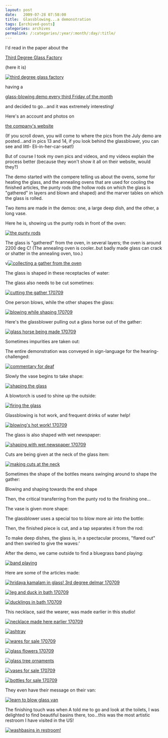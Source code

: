 ```yaml
---
layout: post
date:	2009-07-28 07:58:00
title:  Glassblowing...a demonstration
tags: [archived-posts]
categories: archives
permalink: /:categories/:year/:month/:day/:title/
---
```

I'd read in the paper about the 

<a href="http://www.thirddegreeglassfactory.com/"> Third Degree Glass Factory </a>


(here it is)

<a href="http://s562.photobucket.com/albums/ss67/pugaippadam/?action=view&amp;current=IMG_3558-1.jpg" target="_blank"><img src="http://i562.photobucket.com/albums/ss67/pugaippadam/IMG_3558-1.jpg" border="0" alt="third degree glass factory"></a>


having a  

<a href="http://www.thirddegreeglassfactory.com/ThirdFridayOpenHouse/tabid/63/Default.aspx"> glass-blowing demo every third Friday of the month </a>

and decided to go...and it was extremely interesting! 


Here's an account and photos on

<a href="http://www.thirddegreeglassfactory.com/ThirdFridayOpenHouse/tabid/63/Default.aspx"> the company's website </a>

(If you scroll down, you will come to where the pics from the July demo are posted...and in pics 13 and 14, if you look behind the glassblower, you can see <lj user="shortindiangirl"> and littl- Eli-in-her-car-seat!)

But of course I took my own pics and videos, and my videos explain the process better (because they won't show it all on their website, would they?)

<lj-cut text="Here&#39;s the demo; it&#39;s long, with a lot of detail, so look only when you have time">

The demo started with the compere telling us about the ovens, some for heating the glass, and the annealing ovens that are used for cooling the finished articles, the punty rods (the hollow rods on which the glass is "gathered" in layers and blown and shaped) and the marver tables on which the glass is rolled.

Two items are made in the demos: one, a large deep dish, and the other, a long vase.


Here he is, showing us the punty rods in front of the oven:

<a href="http://s562.photobucket.com/albums/ss67/pugaippadam/?action=view&amp;current=IMG_3570.jpg" target="_blank"><img src="http://i562.photobucket.com/albums/ss67/pugaippadam/IMG_3570.jpg" border="0" alt="the punty rods"></a>

The glass is "gathered" from the oven, in several layers; the oven is around 2200 deg C! (The annealing oven is cooler..but badly made glass can crack or shatter in the annealing oven, too.)


v<a href="http://s562.photobucket.com/albums/ss67/pugaippadam/?action=view&amp;current=IMG_3595.jpg" target="_blank"><img src="http://i562.photobucket.com/albums/ss67/pugaippadam/IMG_3595.jpg" border="0" alt="collecting a gather from the oven"></a>

The glass is shaped in these receptacles of water:


<lj-embed id="81"/>

The glass also needs to be cut sometimes:


<a href="http://s562.photobucket.com/albums/ss67/pugaippadam/?action=view&amp;current=IMG_3664.jpg" target="_blank"><img src="http://i562.photobucket.com/albums/ss67/pugaippadam/IMG_3664.jpg" border="0" alt="cutting the gather 170709"></a>




One person blows, while the other shapes the glass:


<a href="http://s562.photobucket.com/albums/ss67/pugaippadam/?action=view&amp;current=IMG_3671.jpg" target="_blank"><img src="http://i562.photobucket.com/albums/ss67/pugaippadam/IMG_3671.jpg" border="0" alt="blowing while shaping 170709"></a>






<lj-embed id="83"/>


Here's the glassblower pulling out a glass horse out of the gather:

<lj-embed id="84"/>


<a href="http://s562.photobucket.com/albums/ss67/pugaippadam/?action=view&amp;current=IMG_3565-1.jpg" target="_blank"><img src="http://i562.photobucket.com/albums/ss67/pugaippadam/IMG_3565-1.jpg" border="0" alt="glass horse being made 170709"></a>

Sometimes impurities are taken out:



<lj-embed id="85"/>


The entire demonstration was conveyed in sign-language for the hearing-challenged:


<a href="http://s562.photobucket.com/albums/ss67/pugaippadam/?action=view&amp;current=IMG_3637.jpg" target="_blank"><img src="http://i562.photobucket.com/albums/ss67/pugaippadam/IMG_3637.jpg" border="0" alt="commentary for deaf"></a>


Slowly the vase begins to take shape:


<a href="http://s562.photobucket.com/albums/ss67/pugaippadam/?action=view&amp;current=IMG_3691.jpg" target="_blank"><img src="http://i562.photobucket.com/albums/ss67/pugaippadam/IMG_3691.jpg" border="0" alt="shaping the glass"></a>

A blowtorch is used to shine up the outside:


<a href="http://s562.photobucket.com/albums/ss67/pugaippadam/?action=view&amp;current=IMG_3708.jpg" target="_blank"><img src="http://i562.photobucket.com/albums/ss67/pugaippadam/IMG_3708.jpg" border="0" alt="firing the glass"></a>



<lj-embed id="88"/>


Glassblowing is hot work, and frequent drinks of water help!

<a href="http://s562.photobucket.com/albums/ss67/pugaippadam/?action=view&amp;current=IMG_3670.jpg" target="_blank"><img src="http://i562.photobucket.com/albums/ss67/pugaippadam/IMG_3670.jpg" border="0" alt="blowing&#39;s hot work! 170709"></a>

The glass is also shaped with wet newspaper:


<a href="http://s562.photobucket.com/albums/ss67/pugaippadam/?action=view&amp;current=IMG_3615.jpg" target="_blank"><img src="http://i562.photobucket.com/albums/ss67/pugaippadam/IMG_3615.jpg" border="0" alt="shaping with wet newspaper 170709"></a>

Cuts are being given at the neck of the glass item:


<a href="http://s562.photobucket.com/albums/ss67/pugaippadam/?action=view&amp;current=IMG_3604.jpg" target="_blank"><img src="http://i562.photobucket.com/albums/ss67/pugaippadam/IMG_3604.jpg" border="0" alt="making cuts at the neck"></a>



Sometimes the shape of the bottles means swinging around to shape the gather:

<lj-embed id="86"/>



Blowing and shaping towards the end shape


<lj-embed id="87"/>



Then, the critical transferring from the punty rod to the finishing one...

<lj-embed id="89"/>

The vase is given more shape:

<lj-embed id="90"/>

The glassblower uses a special too to blow more air into the bottle:


<lj-embed id="91"/>

Then, the finished piece is cut, and a tap separates it from the rod:


<lj-embed id="92"/>

To make deep dishes, the glass is, in a spectacular process, "flared out" and then swirled to give the waves:'


<lj-embed id="93"/>


After the demo, we came outside to find a bluegrass band playing:


<a href="http://s562.photobucket.com/albums/ss67/pugaippadam/?action=view&amp;current=IMG_3733.jpg" target="_blank"><img src="http://i562.photobucket.com/albums/ss67/pugaippadam/IMG_3733.jpg" border="0" alt="band playing"></a>


Here are some of the articles made:

<a href="http://s562.photobucket.com/albums/ss67/pugaippadam/?action=view&amp;current=IMG_3734.jpg" target="_blank"><img src="http://i562.photobucket.com/albums/ss67/pugaippadam/IMG_3734.jpg" border="0" alt="hridaya kamalam in glass! 3rd degree delmar 170709"></a>


<a href="http://s562.photobucket.com/albums/ss67/pugaippadam/?action=view&amp;current=IMG_3732.jpg" target="_blank"><img src="http://i562.photobucket.com/albums/ss67/pugaippadam/IMG_3732.jpg" border="0" alt="leg and duck in bath 170709"></a>


<a href="http://s562.photobucket.com/albums/ss67/pugaippadam/?action=view&amp;current=IMG_3730.jpg" target="_blank"><img src="http://i562.photobucket.com/albums/ss67/pugaippadam/IMG_3730.jpg" border="0" alt="ducklings in bath 170709"></a>

This necklace, said the wearer, was made earlier in this studio!


<a href="http://s562.photobucket.com/albums/ss67/pugaippadam/?action=view&amp;current=IMG_3727.jpg" target="_blank"><img src="http://i562.photobucket.com/albums/ss67/pugaippadam/IMG_3727.jpg" border="0" alt="necklace made here earlier 170709"></a>

<a href="http://s562.photobucket.com/albums/ss67/pugaippadam/?action=view&amp;current=IMG_3602.jpg" target="_blank"><img src="http://i562.photobucket.com/albums/ss67/pugaippadam/IMG_3602.jpg" border="0" alt="ashtray"></a>


<a href="http://s562.photobucket.com/albums/ss67/pugaippadam/?action=view&amp;current=IMG_3572-1.jpg" target="_blank"><img src="http://i562.photobucket.com/albums/ss67/pugaippadam/IMG_3572-1.jpg" border="0" alt="wares for sale 170709"></a>



<a href="http://s562.photobucket.com/albums/ss67/pugaippadam/?action=view&amp;current=IMG_3574.jpg" target="_blank"><img src="http://i562.photobucket.com/albums/ss67/pugaippadam/IMG_3574.jpg" border="0" alt="glass flowers 170709"></a>


<a href="http://s562.photobucket.com/albums/ss67/pugaippadam/?action=view&amp;current=IMG_3599.jpg" target="_blank"><img src="http://i562.photobucket.com/albums/ss67/pugaippadam/IMG_3599.jpg" border="0" alt="glass tree ornaments"></a>


<a href="http://s562.photobucket.com/albums/ss67/pugaippadam/?action=view&amp;current=IMG_3603.jpg" target="_blank"><img src="http://i562.photobucket.com/albums/ss67/pugaippadam/IMG_3603.jpg" border="0" alt="vases for sale 170709"></a>




<a href="http://s562.photobucket.com/albums/ss67/pugaippadam/?action=view&amp;current=IMG_3601.jpg" target="_blank"><img src="http://i562.photobucket.com/albums/ss67/pugaippadam/IMG_3601.jpg" border="0" alt="bottles for sale 170709"></a>


They even have their message on their van:


<a href="http://s562.photobucket.com/albums/ss67/pugaippadam/?action=view&amp;current=IMG_3721.jpg" target="_blank"><img src="http://i562.photobucket.com/albums/ss67/pugaippadam/IMG_3721.jpg" border="0" alt="learn to blow glass van"></a>

</lj-cut>

The  finishing touch was when A told me to go and look at the toilets, I was delighted to find beautiful basins there, too...this was the most artistic restroom I have visited in the US!


<a href="http://s562.photobucket.com/albums/ss67/pugaippadam/?action=view&amp;current=IMG_3725.jpg" target="_blank"><img src="http://i562.photobucket.com/albums/ss67/pugaippadam/IMG_3725.jpg" border="0" alt="washbasins in restroom!"></a>
